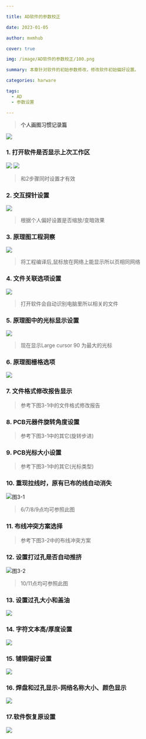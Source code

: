```yaml
---

title: AD软件的参数校正

date: 2023-01-05

author: mxmhub

cover: true

img: /image/AD软件的参数校正/100.png

summary: 本章针对软件的初始参数修改，修改软件初始偏好设置。

categories: harware

tags:
  - AD
  - 参数设置

---
```



> **个人画图习惯记录篇**

![](/image/AD软件的参数校正/1.png)

### 1. 打开软件是否显示上次工作区

![](/image/AD软件的参数校正/2.png)
![](/image/AD软件的参数校正/3.png)
>   和2步骤同时设置才有效

### 2. 交互探针设置
![](/image/AD软件的参数校正/4.png)
>   根据个人偏好设置是否缩放/变暗效果

### 3. 原理图工程洞察
![](/image/AD软件的参数校正/15.png)
>   将工程编译后,鼠标放在网络上能显示所以页相同网络

### 4. 文件关联选项设置
![](/image/AD软件基础参数设置/5.png)
>   打开软件会自动识别电脑里所以相关的文件

### 5. 原理图中的光标显示设置
![](/image/AD软件基础参数设置/6.png)
>   现在显示Large cursor 90 为最大的光标

### 6. 原理图栅格选项
![](/image/AD软件基础参数设置/7.png)

### 7. 文件格式修改报告显示
>   参考下图3-1中的文件格式修改报告

### 8. PCB元器件旋转角度设置
>   参考下图3-1中的其它(旋转步进)

### 9. PCB光标大小设置
>   参考下图3-1中的其它(光标类型)

### 10. 重现拉线时，原有已布的线自动消失
![图3-1](/image/AD软件基础参数设置/8.png)
>   6/7/8/9点均可参照此图

### 11. 布线冲突方案选择
>   参考下图3-2中的布线冲突方案

### 12. 设置打过孔是否自动推挤
![图3-2](/image/AD软件基础参数设置/9.png)
>   10/11点均可参照此图

### 13. 设置过孔大小和盖油
![](/image/AD软件基础参数设置/10.png)

### 14. 字符文本高/厚度设置
![](/image/AD软件基础参数设置/11.png)

### 15. 铺铜偏好设置
![](/image/AD软件基础参数设置/12.png)

### 16. 焊盘和过孔显示-网络名称大小、颜色显示
![](/image/AD软件基础参数设置/13.png)

### 17.软件恢复原设置
![](/image/AD软件基础参数设置/14.png)